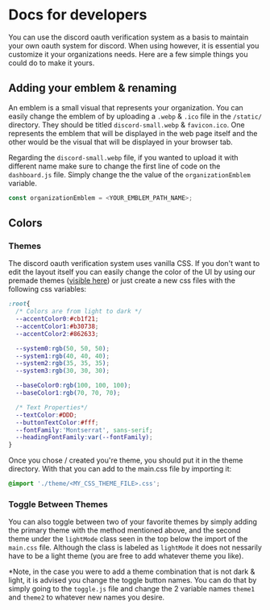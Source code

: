 # Docs for developers
You can use the discord oauth verification system as a basis to maintain your own oauth system for discord. When using however, it is essential you customize it your organizations needs. Here are a few simple things you could do to make it yours. 

## Adding your emblem & renaming
An emblem is a small visual that represents your organization. You can easily change the emblem of by uploading a `.webp` & `.ico` file in the `/static/` directory. They should be titled `discord-small.webp` & `favicon.ico`. One represents the emblem that will be displayed in the web page itself and the other would be the visual that will be displayed in your browser tab.

Regarding the `discord-small.webp` file, if you wanted to upload it with different name make sure to change the first line of code on the `dashboard.js` file. Simply change the the value of the `organizationEmblem` variable.
```js
const organizationEmblem = <YOUR_EMBLEM_PATH_NAME>;
```

## Colors
### Themes
The discord oauth verification system uses vanilla CSS. If you don't want to edit the layout itself you can easily change the color of the UI by using our premade themes ([visible here](https://github.com/JAVAB3ANS/discord-oauth-roles-system/tree/master/static/theme)) or just create a new css files with the following css variables:

```css
:root{
  /* Colors are from light to dark */
  --accentColor0:#cb1f21;
  --accentColor1:#b30738;
  --accentColor2:#862633;

  --system0:rgb(50, 50, 50);
  --system1:rgb(40, 40, 40);
  --system2:rgb(35, 35, 35);
  --system3:rgb(30, 30, 30);

  --baseColor0:rgb(100, 100, 100);
  --baseColor1:rgb(70, 70, 70);

  /* Text Properties*/
  --textColor:#DDD;
  --buttonTextColor:#fff;
  --fontFamily:'Montserrat', sans-serif;
  --headingFontFamily:var(--fontFamily);
}
```

Once you chose / created you're theme, you should put it in the theme directory. With that you can add to the main.css file by importing it:
```css
@import './theme/<MY_CSS_THEME_FILE>.css';
```

### Toggle Between Themes
You can also toggle between two of your favorite themes by simply adding the primary theme with the method mentioned above, and the second theme under the `lightMode` class seen in the top below the import of the `main.css` file. Although the class is labeled as `lightMode` it does not nessarily have to be a light theme (you are free to add whatever theme you like).

*Note, in the case you were to add a theme combination that is not dark & light, it is advised you change the toggle button names. You can do that by simply going to the `toggle.js` file and change the 2 variable names `theme1` and `theme2` to whatever new names you desire.